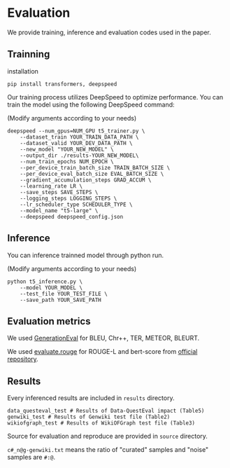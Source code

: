 # Evaluation
We provide training, inference and evaluation codes used in the paper.


## Trainning

installation 
```
pip install transformers, deepspeed
```

Our training process utilizes DeepSpeed to optimize performance. You can train the model using the following DeepSpeed command:

(Modify arguments according to your needs)

```
deepspeed --num_gpus=NUM_GPU t5_trainer.py \
    --dataset_train YOUR_TRAIN_DATA_PATH \
    --dataset_valid YOUR_DEV_DATA_PATH \
    --new_model "YOUR_NEW_MODEL" \
    --output_dir ./results-YOUR_NEW_MODEL\
    --num_train_epochs NUM_EPOCH \
    --per_device_train_batch_size TRAIN_BATCH_SIZE \
    --per_device_eval_batch_size EVAL_BATCH_SIZE \
    --gradient_accumulation_steps GRAD_ACCUM \
    --learning_rate LR \
    --save_steps SAVE_STEPS \
    --logging_steps LOGGING_STEPS \
    --lr_scheduler_type SCHEDULER_TYPE \
    --model_name "t5-large" \
    --deepspeed deepspeed_config.json
```


## Inference

You can inference trainned model through python run.

(Modify arguments according to your needs)
```
python t5_inference.py \
    --model YOUR_MODEL \
    --test_file YOUR_TEST_FILE \
    --save_path YOUR_SAVE_PATH 
```

## Evaluation metrics

We used [GenerationEval](https://github.com/WebNLG/GenerationEval) for BLEU, Chr++, TER, METEOR, BLEURT.

We used [evaluate.rouge](https://huggingface.co/spaces/evaluate-metric/rouge) for ROUGE-L and bert-score from [official repository](https://github.com/Tiiiger/bert_score).

## Results

Every inferenced results are included in ```results``` directory.

```
data_questeval_test # Results of Data-QuestEval impact (Table5)
genwiki_test # Results of Genwiki test file (Table2)
wikiofgraph_test # Results of WikiOFGraph test file (Table3)
```
Source for evaluation and reproduce are provided in ```source``` directory.

```c#_n@g-genwiki.txt``` means the ratio of "curated" samples and "noise" samples are ```#:@```.